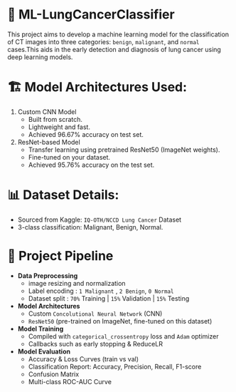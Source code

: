 # 🧠 ML-LungCancerClassifier
This project aims to develop a machine learning model for the classification of CT images into three categories: `benign`, `malignant`, and `normal` cases.This aids in the early detection and diagnosis of lung cancer using deep learning models.

# 🏗️ Model Architectures Used:
1. Custom CNN Model
   - Built from scratch.
   - Lightweight and fast.
   - Achieved 96.67% accuracy on test set.
2. ResNet-based Model
   - Transfer learning using pretrained ResNet50 (ImageNet weights).
   - Fine-tuned on your dataset.
   - Achieved  95.76% accuracy on the test set.

# 📊 Dataset Details:          
- Sourced from Kaggle: `IQ-OTH/NCCD Lung Cancer` Dataset          
- 3-class classification: Malignant, Benign, Normal.             

# 🔁 Project Pipeline
- **Data Preprocessing**
  - image resizing and normalization
  - Label encoding : `1 Malignant` , `2 Benign`, `0 Normal` 
  - Dataset split : `70%` Training | `15%` Validation | `15%` Testing
- **Model Architectures**
    - Custom `Concolutional Neural Network` (CNN)
    - `ResNet50` (pre-trained on ImageNet, fine-tuned on this dataset)
- **Model Training**
    - Compiled with `categorical_crossentropy` loss and `Adam` optimizer
    - Callbacks such as early stopping & ReduceLR
- **Model Evaluation**
    - Accuracy & Loss Curves (train vs val)
    - Classification Report: Accuracy, Precision, Recall, F1-score
    - Confusion Matrix
    - Multi-class ROC-AUC Curve
